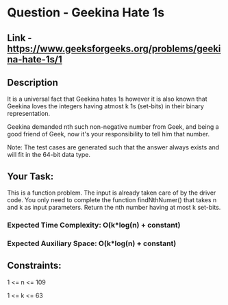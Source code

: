 # Question - Geekina Hate 1s

## Link - https://www.geeksforgeeks.org/problems/geekina-hate-1s/1

## Description

It is a universal fact that Geekina hates 1s however it is also known that Geekina loves the integers having atmost k 1s (set-bits) in their binary representation. 

Geekina demanded nth such non-negative number from Geek, and being a good friend of Geek, now it's your responsibility to tell him that number.

Note: The test cases are generated such that the answer always exists and will fit in the 64-bit data type.

## Your Task:
This is a function problem. The input is already taken care of by the driver code. You only need to complete the function findNthNumer() that takes n and k as input parameters. Return the nth number having at most k set-bits.

### Expected Time Complexity: O(k*log(n) + constant)

### Expected Auxiliary Space: O(k*log(n) + constant)

## Constraints:

1 <= n <= 109

1 <= k <= 63
